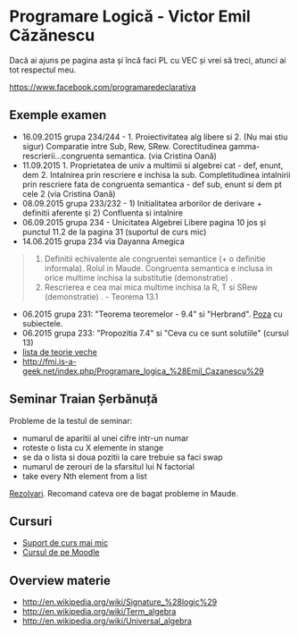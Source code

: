 # Programare Logică - Victor Emil Căzănescu

Dacă ai ajuns pe pagina asta și încă faci PL cu VEC și vrei să treci, atunci ai tot respectul meu.

https://www.facebook.com/programaredeclarativa

## Exemple examen

* 16.09.2015 grupa 234/244 - 1. Proiectivitatea alg libere si 2. (Nu mai stiu sigur) Comparatie intre Sub, Rew, SRew. Corectitudinea gamma-rescrierii...congruenta semantica. (via Cristina Oană)
* 11.09.2015  1. Proprietatea de univ a multimii si algebrei cat - def, enunt, dem 2. Intalnirea prin rescriere e inchisa la sub. Completitudinea intalnirii prin rescriere fata de congruenta semantica - def sub, enunt si dem pt cele 2 (via Cristina Oană)
* 08.09.2015 grupa 233/232 - 1) Initialitatea arborilor de derivare + definitii aferente și 2) Confluenta si intalnire
* 06.09.2015 grupa 234 - Unicitatea Algebrei Libere pagina 10 jos și punctul 11.2 de la pagina 31 (suportul de curs mic)
* 14.06.2015 grupa 234 via Dayanna Amegica

> 1. Definitii echivalente ale congruentei semantice (+ o definitie informala). Rolul in Maude. Congruenta semantica e inclusa in orice multime inchisa la substitutie (demonstratie) .
> 2. Rescrierea e cea mai mica multime inchisa la R, T si SRew (demonstratie) . - Teorema 13.1

* 06.2015 grupa 231: "Teorema teoremelor - 9.4" si "Herbrand". [Poza](https://www.dropbox.com/s/tq2loj2jatxiziw/subiecte_231.jpg?dl=0) cu subiectele.
* 06.2015 grupa 233: "Propozitia 7.4" si "Ceva cu ce sunt solutiile" (cursul 13)
* [lista de teorie veche](https://www.dropbox.com/s/gsxtvnwvthp0ql2/teorie%20PL.jpg?dl=0)
* http://fmi.is-a-geek.net/index.php/Programare_logica_%28Emil_Cazanescu%29

## Seminar Traian Șerbănuță

Probleme de la testul de seminar:

* numarul de aparitii al unei cifre intr-un numar
* roteste o lista cu X elemente in stange
* se da o lista si doua pozitii la care trebuie sa faci swap
* numarul de zerouri de la sfarsitul lui N factorial
* take every Nth element from a list

[Rezolvari](https://github.com/palcu/homework/tree/master/pl). Recomand cateva ore de bagat probleme in Maude.

## Cursuri

* [Suport de curs mai mic](https://www.dropbox.com/s/gt7i2ynnzaii4vr/suport_curs_caza.pdf?dl=0)
* [Cursul de pe Moodle](http://moodle.fmi.unibuc.ro/mod/resource/view.php?id=425)

## Overview materie

* http://en.wikipedia.org/wiki/Signature_%28logic%29
* http://en.wikipedia.org/wiki/Term_algebra
* http://en.wikipedia.org/wiki/Universal_algebra
